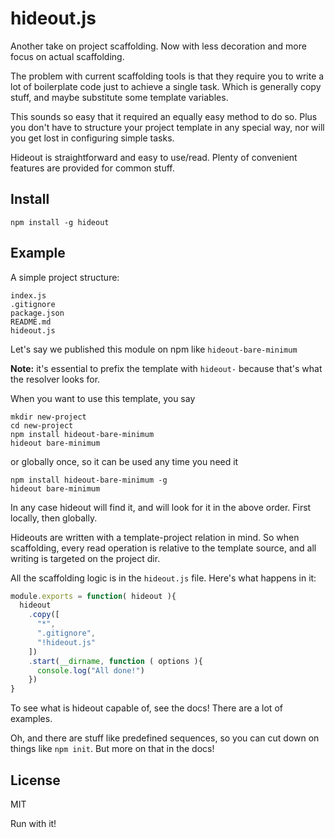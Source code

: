 hideout.js
=======

Another take on project scaffolding. Now with less decoration and more focus on actual scaffolding.

The problem with current scaffolding tools is that
they require you to write a lot of boilerplate code just to achieve a single task.
Which is generally copy stuff, and maybe substitute some template variables.

This sounds so easy that it required an equally easy method to do so.
Plus you don't have to structure your project template in any special way,
nor will you get lost in configuring simple tasks.

Hideout is straightforward and easy to use/read.
Plenty of convenient features are provided for common stuff.

## Install

    npm install -g hideout

## Example

A simple project structure:

    index.js
    .gitignore
    package.json
    README.md
    hideout.js

Let's say we published this module on npm like `hideout-bare-minimum`

**Note:** it's essential to prefix the template with `hideout-` because that's what the resolver looks for.

When you want to use this template, you say

    mkdir new-project
    cd new-project
    npm install hideout-bare-minimum
    hideout bare-minimum

or globally once, so it can be used any time you need it

    npm install hideout-bare-minimum -g
    hideout bare-minimum

In any case hideout will find it, and will look for it in the above order.
First locally, then globally.

Hideouts are written with a template-project relation in mind.
So when scaffolding, every read operation is relative to the template source,
and all writing is targeted on the project dir.

All the scaffolding logic is in the `hideout.js` file.
Here's what happens in it:

```js
module.exports = function( hideout ){
  hideout
    .copy([
      "*",
      ".gitignore",
      "!hideout.js"
    ])
    .start(__dirname, function ( options ){
      console.log("All done!")
    })
}
```

To see what is hideout capable of, see the docs!
There are a lot of examples.

Oh, and there are stuff like predefined sequences, so you can cut down on things like
`npm init`. But more on that in the docs!

## License

MIT

Run with it!